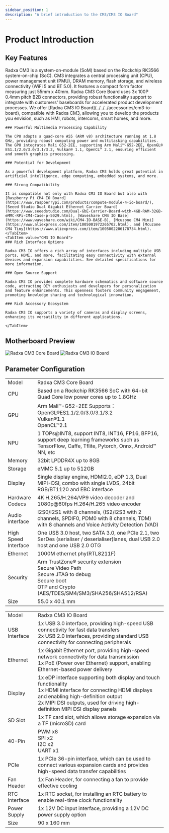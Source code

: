```yaml
---
sidebar_position: 1
description: "A brief introduction to the CM3/CM3 IO Board"
---
```


# Product Introduction

## Key Features

<Tabs queryString="model">
    <TabItem value="CM3 Core Board">
        Radxa CM3 is a system-on-module (SoM) based on the Rockchip RK3566 system-on-chip (SoC). CM3 integrates a central processing unit (CPU), power management unit (PMU), DRAM memory, flash storage, and wireless connectivity (WiFi 5 and BT 5.0). It features a compact form factor measuring just 55mm x 40mm.
        Radxa CM3 Core Board uses 3x 100P 0.4mm pitch B2B connectors, providing robust functionality support to integrate with customers' baseboards for accelerated product development processes.
    </TabItem>
    <TabItem value="CM3 IO Board">
        We offer [Radxa CM3 IO Board](../../../accessories/cm3-io-board), compatible with Radxa CM3, allowing you to develop the products you envision, such as HMI, robots, intercoms, smart homes, and more.
    </TabItem>
</Tabs>

<Tabs queryString="model">
    <TabItem value="CM3 Core Board">

    ### Powerful Multimedia Processing Capability

    The CPU adopts a quad-core A55 (ARM v8) architecture running at 1.8 GHz, providing robust computing power and multitasking capabilities. The GPU integrates Mali G52-2EE, supporting Arm Mali™-G52-2EE, OpenGL® ES1.1/2.0/3.0/3.1/3.2, Vulkan® 1.1, OpenCL™ 2.1, ensuring efficient and smooth graphics processing.

    ### Potential for Development

    As a powerful development platform, Radxa CM3 holds great potential in artificial intelligence, edge computing, embedded systems, and more.

    ### Strong Compatibility

    It is compatible not only with Radxa CM3 IO Board but also with [Raspberry Pi CM4 IO Board](https://www.raspberrypi.com/products/compute-module-4-io-board/), [Seeed Studio Dual Gigabit Ethernet Carrier Board](https://www.seeedstudio.com/Dual-GbE-Carrier-Board-with-4GB-RAM-32GB-eMMC-RPi-CM4-Case-p-5029.html), [Waveshare CM4 IO Base](https://www.waveshare.com/wiki/CM4-IO-BASE-B), [Mcuzone CM4 Mini](https://www.aliexpress.com/item/1005001972265702.html), and [Mcuzone CM4 Tiny](https://www.aliexpress.com/item/1005002206178734.html).
    </TabItem>
    <TabItem value="CM3 IO Board">
    ### Rich Interface Options

    Radxa CM3 IO offers a rich array of interfaces including multiple USB ports, HDMI, and more, facilitating easy connectivity with external devices and expansion capabilities. See detailed specifications for more information.

    ### Open Source Support

    Radxa CM3 IO provides complete hardware schematics and software source code, attracting DIY enthusiasts and developers for personalization and feature enhancements. This openness fosters community engagement, promoting knowledge sharing and technological innovation.

    ### Rich Accessory Ecosystem

    Radxa CM3 IO supports a variety of cameras and display screens, enhancing its versatility in different applications.

    </TabItem>

</Tabs>

## Motherboard Preview

<Tabs queryString="model">
    <TabItem value="Radxa CM3 Core Board">
        <img src="/img/cm3/cm3-package.webp" alt="Radxa CM3 Core Board" style={{ width: "60%" }} />
    </TabItem>
    <TabItem value="Radxa CM3 IO Board">
        <img src="/img/cm3/cm3-io-package.webp" alt="Radxa CM3 IO Board" style={{ width: "60%" }} />
    </TabItem>
</Tabs>

## Parameter Configuration

<Tabs queryString="model">
    <TabItem value="Radxa CM3 Core Board">
    <table>
        <tr>
        <td>Model</td>
        <td>Radxa CM3 Core Board</td>
        </tr>
        <tr>
            <td>CPU</td>
            <td>Based on a Rockchip RK3566 SoC with 64-bit Quad Core low power cores up to 1.8GHz</td>
        </tr>
        <tr>
            <td>GPU</td>
            <td>Arm Mali™-G52-2EE Supports：OpenGL®ES1.1/2.0/3.0/3.1/3.2<br/>Vulkan®1.1<br/>OpenCL™2.1</td>
        </tr>
        <tr>
            <td>NPU</td>
            <td>1 TOPs@INT8, support INT8, INT16, FP16, BFP16, support deep learning frameworks such as TensorFlow, Caffe, Tflite, Pytorch, Onnx, Android™ NN, etc</td>
        </tr>
        <tr>
            <td>Memory</td>
            <td> 32bit LPDDR4X up to 8GB</td>
        </tr>
        <tr>
            <td>Storage</td>
            <td> eMMC 5.1 up to 512GB</td>
        </tr>
        <tr>
            <td>Display</td>
            <td>Single display engine, HDMI2.0, eDP 1.3, Dual MIPI-DSI, combo with single LVDS, 24bit RGB/BT1120 and EBC interface</td>
        </tr>
        <tr>
            <td>Hardware Codecs</td>
            <td>4K H.265/H.264/VP9 video decoder and 1080p@60fps H.264/H.265 video encoder</td>
        </tr>
        <tr>
            <td>Audio interface</td>
            <td>I2S0/I2S1 with 8 channels, (IS2/I2S3 with 2 channels, SPDIF0, PDM0 with 8 channels, TDM) with 8 channels and Voice Activity Detection (VAD)</td>
        </tr>
        <tr>
            <td>High Speed Interface</td>
            <td> One USB 3.0 host, two SATA 3.0, one PCIe 2.1, two SerDes (serialiser / deserialiser)lanes, dual USB 2.0 host and one USB 2.0 OTG</td>
        </tr>
        <tr>
            <td>Ethernet</td>
            <td> 1000M ethernet phy(RTL8211F)</td>
        </tr>
        <tr>
            <td>Security</td>
            <td>Arm TrustZone® security extension<br/>Secure Video Path<br/>Secure JTAG to debug<br/>Secure boot<br/>OTP and Crypto (AES/TDES/SM4/SM3/SHA256/SHA512/RSA)</td>
        </tr>
        <tr>
            <td>Size</td>
            <td>55.0 x 40.1 mm</td>
        </tr>
    </table>
    </TabItem>
    <TabItem value="Radxa CM3 IO Board">
    <table>
        <tr>
            <td>Model</td>
            <td>Radxa CM3 IO Board</td>
        </tr>
        <tr>
            <td>USB Interface</td>
            <td>1x USB 3.0 interface, providing high-speed USB connectivity for fast data transfers<br/>2x USB 2.0 interfaces, providing standard USB connectivity for connecting peripherals</td>
        </tr>
        <tr>
            <td>Ethernet</td>
            <td>1x Gigabit Ethernet port, providing high-speed network connectivity for data transmission<br/>1x PoE (Power over Ethernet) support, enabling Ethernet-based power delivery</td>
        </tr>
        <tr>
            <td>Display</td>
            <td>1x eDP interface supporting both display and touch functionality<br/>1x HDMI interface for connecting HDMI displays and enabling high-definition output<br/>2x MIPI DSI outputs, used for driving high-definition MIPI DSI display panels</td>
        </tr>
        <tr>
            <td>SD Slot</td>
            <td>1x TF card slot, which allows storage expansion via a TF (microSD) card</td>
        </tr>
        <tr>
            <td>40-Pin</td>
            <td>PWM x8<br/>SPI x2<br/>I2C x2<br/>UART x1</td>
        </tr>
        <tr>
            <td>PCIe</td>
            <td>1x PCIe 36-pin interface, which can be used to connect various expansion cards and provides high-speed data transfer capabilities</td>
        </tr>
        <tr>
            <td>Fan Header</td>
            <td>1x Fan Header, for connecting a fan to provide effective cooling</td>
        </tr>
        <tr>
            <td>RTC Interface</td>
            <td>1x RTC socket, for installing an RTC battery to enable real-time clock functionality</td>
        </tr>
        <tr>
            <td>Power Supply</td>
            <td>1x 12V DC input interface, providing a 12V DC power supply option</td>
        </tr>
        <tr>
            <td>Size</td>
            <td>90 x 160 mm</td>
        </tr>
    </table>
    </TabItem>
</Tabs>
